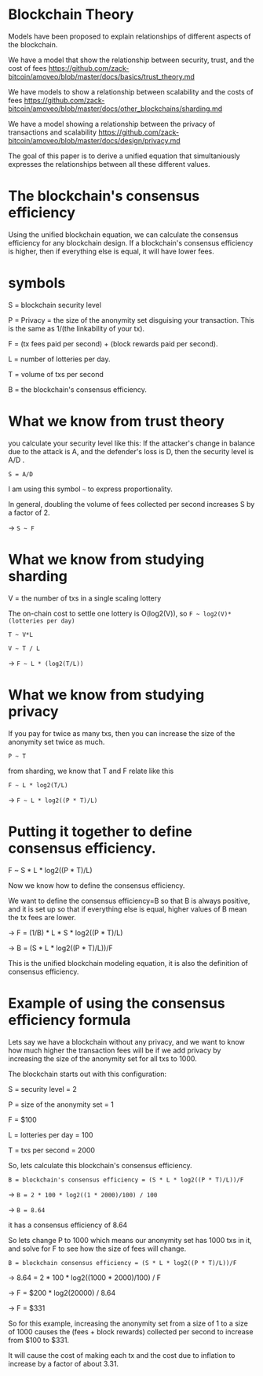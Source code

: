 Blockchain Theory
========

Models have been proposed to explain relationships of different aspects of the blockchain.

We have a model that show the relationship between security, trust, and the cost of fees https://github.com/zack-bitcoin/amoveo/blob/master/docs/basics/trust_theory.md

We have models to show a relationship between scalability and the costs of fees https://github.com/zack-bitcoin/amoveo/blob/master/docs/other_blockchains/sharding.md

We have a model showing a relationship between the privacy of transactions and scalability https://github.com/zack-bitcoin/amoveo/blob/master/docs/design/privacy.md

The goal of this paper is to derive a unified equation that simultaniously expresses the relationships between all these different values.

The blockchain's consensus efficiency
========

Using the unified blockchain equation, we can calculate the consensus efficiency for any blockchain design.
If a blockchain's consensus efficiency is higher, then if everything else is equal, it will have lower fees.

symbols
========

S = blockchain security level

P = Privacy = the size of the anonymity set disguising your transaction. This is the same as 1/(the linkability of your tx).

F = (tx fees paid per second) + (block rewards paid per second).

L = number of lotteries per day.

T = volume of txs per second

B = the blockchain's consensus efficiency.

What we know from trust theory
===========

you calculate your security level like this: If the attacker's change in balance due to the attack is A, and the defender's loss is D, then the security level is A/D .

`S = A/D`

I am using this symbol `~` to express proportionality.

In general, doubling the volume of fees collected per second increases S by a factor of 2.

-> `S ~ F`

What we know from studying sharding
==========

V = the number of txs in a single scaling lottery

The on-chain cost to settle one lottery is O(log2(V)), so `F ~ log2(V)*(lotteries per day)`

`T ~ V*L`

`V ~ T / L`

-> `F ~ L * (log2(T/L))`


What we know from studying privacy
=========

If you pay for twice as many txs, then you can increase the size of the anonymity set twice as much.

`P ~ T`

from sharding, we know that T and F relate like this

`F ~ L * log2(T/L)`

-> `F ~ L * log2((P * T)/L)`

Putting it together to define consensus efficiency.
=========

F ~ S * L * log2((P * T)/L)

Now we know how to define the consensus efficiency.

We want to define the consensus efficiency=B so that B is always positive, and it is set up so that if everything else is equal, higher values of B mean the tx fees are lower.

-> F = (1/B) * L * S * log2((P * T)/L)

-> B = (S * L * log2((P * T)/L))/F

This is the unified blockchain modeling equation, it is also the definition of consensus efficiency.

Example of using the consensus efficiency formula
==============

Lets say we have a blockchain without any privacy, and we want to know how much higher the transaction fees will be if we add privacy by increasing the size of the anonymity set for all txs to 1000.

The blockchain starts out with this configuration:

S = security level = 2

P = size of the anonymity set = 1

F = $100

L = lotteries per day = 100

T = txs per second = 2000

So, lets calculate this blockchain's consensus efficiency.

`B = blockchain's consensus efficiency = (S * L * log2((P * T)/L))/F`

-> `B = 2 * 100 * log2((1 * 2000)/100) / 100`

-> `B = 8.64`

it has a consensus efficiency of 8.64

So lets change P to 1000 which means our anonymity set has 1000 txs in it, and solve for F to see how the size of fees will change.

`B = blockchain consensus efficiency = (S * L * log2((P * T)/L))/F`

-> 8.64 = 2 * 100 * log2((1000 * 2000)/100) / F

-> F = $200 * log2(20000) / 8.64

-> F = $331

So for this example, increasing the anonymity set from a size of 1 to a size of 1000 causes the (fees + block rewards) collected per second to increase from $100 to $331.

It will cause the cost of making each tx and the cost due to inflation to increase by a factor of about 3.31.



